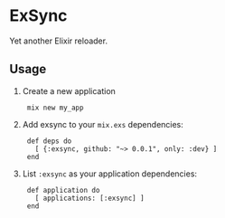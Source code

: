ExSync
======

Yet another Elixir reloader.

## Usage

1. Create a new application

        mix new my_app

2. Add exsync to your `mix.exs` dependencies:

        def deps do
          [ {:exsync, github: "~> 0.0.1", only: :dev} ]
        end

3. List `:exsync` as your application dependencies:

        def application do
          [ applications: [:exsync] ]
        end
